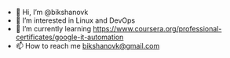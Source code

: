 - 👋 Hi, I’m @bikshanovk
- 👀 I’m interested in Linux and DevOps
- 🌱 I’m currently learning https://www.coursera.org/professional-certificates/google-it-automation 
- 📫 How to reach me bikshanovk@gmail.com

<!---
bikshanovk/bikshanovk is a ✨ special ✨ repository because its `README.md` (this file) appears on your GitHub profile.
You can click the Preview link to take a look at your changes.
--->
